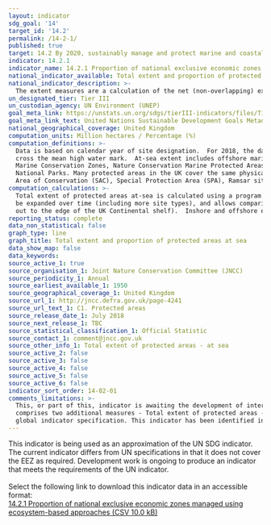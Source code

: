 ```yaml
---
layout: indicator
sdg_goal: '14'
target_id: '14.2'
permalink: /14-2-1/
published: true
target: 14.2 By 2020, sustainably manage and protect marine and coastal ecosystems to avoid significant adverse impacts, including by strengthening their resilience, and take action for their restoration in order to achieve healthy and productive oceans
indicator: 14.2.1
indicator_name: 14.2.1 Proportion of national exclusive economic zones managed using ecosystem-based approaches
national_indicator_available: Total extent and proportion of protected areas at sea
national_indicator_description: >-
  The extent measures are a calculation of the net (non-overlapping) extent of protected areas using mean high water as the boundary between the at-sea and on-land measures. The proportion measures are a percentage of UK marine extent contained within marine protected areas.
un_designated_tier: Tier III
un_custodian_agency: UN Environment (UNEP)
goal_meta_link: https://unstats.un.org/sdgs/tierIII-indicators/files/Tier3-14-02-01.pdf
goal_meta_link_text: United Nations Sustainable Development Goals Metadata (PDF 4.0 MB)
national_geographical_coverage: United Kingdom
computation_units: Million hectares / Percentage (%)
computation_definitions: >-
  Data is based on calendar year of site designation.  For 2018, the data cut-off is 31 March. The boundary between protected areas on-land and at-sea is mean high water (mean high water spring in Scotland).  Coastal sites in the indicator are split between ‘on-land’ and ‘at-sea’ if they
  cross the mean high water mark.  At-sea extent includes offshore marine protected areas out to the limit of the UK continental shelf. Extent is based on the following site designations - Areas of Special Scientific Interest, Sites of Special Scientific Interest, National Nature Reserves,
  Marine Conservation Zones, Nature Conservation Marine Protected Areas, Ramsar Sites, Special Areas of Conservation (including candidate Special Areas of Conservation and Sites of Community Importance), Special Protection Areas, Areas of Outstanding Natural Beauty, National Scenic Areas,
  National Parks. Many protected areas in the UK cover the same physical parcels of land, but for different reasons; as a result the designation types can overlap.  For example, it is possible for an individual site to be designated as a Site of Special Scientific Interest (SSSI), Special
  Area of Conservation (SAC), Special Protection Area (SPA), Ramsar site and National Nature Reserve (NNR), and could also be part of a National Park, an AONB (Areas of Outstanding Natural Beauty) or National Scenic Area (NSA).
computation_calculations: >-
  Total extent of protected areas at-sea is calculated using a program written by JNCC which uses a number of site designation files as input, and calculates a set of non-overlapping polygons for that entire set of designations for each year.  This has allowed the basis of the indicator to
  be expanded over time (including more site types), and allows comparisons to be made between inclusion and exclusion of wider landscape designations. The program also splits the areas calculated into terrestrial, inshore (within 12 nautical miles of the coast), and offshore (beyond 12NM
  out to the edge of the UK Continental shelf).  Inshore and offshore extent are combined in the measure ‘Total extent of protected areas at-sea’.
reporting_status: complete
data_non_statistical: false
graph_type: line
graph_title: Total extent and proportion of protected areas at sea
data_show_map: false
data_keywords:  
source_active_1: true
source_organisation_1: Joint Nature Conservation Committee (JNCC)
source_periodicity_1: Annual
source_earliest_available_1: 1950
source_geographical_coverage_1: United Kingdom
source_url_1: http://jncc.defra.gov.uk/page-4241
source_url_text_1: C1. Protected areas
source_release_date_1: July 2018
source_next_release_1: TBC
source_statistical_classification_1: Official Statistic
source_contact_1: comment@jncc.gov.uk
source_other_info_1: Total extent of protected areas - at sea
source_active_2: false
source_active_3: false
source_active_4: false
source_active_5: false
source_active_6: false
indicator_sort_order: 14-02-01
comments_limitations: >-
  This, or part of this, indicator is awaiting the development of internationally established methodology and standards (classified by the UN as tier 3). This indicator is a component of UK Biodiversity Indicator C1, <a href="http://jncc.defra.gov.uk/page-4241"> Protected areas</a> which
  comprises two additional measures - Total extent of protected areas - on-land; Condition of Areas / Sites of Special Scientific Interest. This indicator is being used as an approximation of the UN SDG Indicator. Where possible, we will work to identify or develop UK data to meet the
  global indicator specification. This indicator has been identified in collaboration with topic experts.
---
```

This indicator is being used as an approximation of the UN SDG indicator. The current indicator differs from UN specifications in that it does not cover the EEZ as required. Development work is ongoing to produce an indicator that meets the requirements of the UN indicator.<br><br>Select the following link to download this indicator data in an accessible format:<br>[14.2.1 Proportion of national exclusive economic zones managed using ecosystem-based approaches (CSV 10.0 kB)](https://sustainabledevelopment-uk.github.io/sdg-data/data/14-2-1.csv)